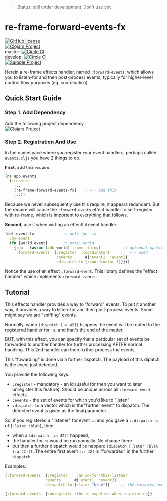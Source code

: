 > Status:  still under development. Don't use yet.

# re-frame-forward-events-fx

[![GitHub license](https://img.shields.io/github/license/Day8/re-frame-forward-events-fx.svg)](license.txt)   
[![Clojars Project](https://img.shields.io/clojars/v/re-frame-forward-events-fx/latest-version.svg)](https://clojars.org/re-frame-forward-events-fx)  
master:  [![Circle CI](https://circleci.com/gh/Day8/re-frame-forward-events-fx/tree/master.svg?style=shield&circle-token=:circle-ci-badge-token)](https://circleci.com/gh/Day8/re-frame-forward-events-fx/tree/master)  
develop: [![Circle CI](https://circleci.com/gh/Day8/re-frame-forward-events-fx/tree/develop.svg?style=shield&circle-token=:circle-ci-badge-token)](https://circleci.com/gh/Day8/re-frame-forward-events-fx/tree/develop)  
[![Sample Project](https://img.shields.io/badge/project-example-ff69b4.svg)](https://github.com/Day8/re-frame-forward-events-fx/sample)

Herein a re-frame effects handler, named `:forward-events`, which allows you to listen-for and then post-process events, typically for higher-level control flow purposes (eg. coordination)

## Quick Start Guide

### Step 1. Add Dependency

Add the following project dependency:  
[![Clojars Project](https://img.shields.io/clojars/v/re-frame-forward-events-fx/latest-version.svg)](https://clojars.org/re-frame-async-flow-fx)

### Step 2. Registration And Use

In the namespace where you register your event handlers, perhaps called `events.cljs` you have 2 things to do.

**First**, add this require:
```clj
(ns app.events
  (:require 
    ...
    [re-frame-forward-events-fx]   ;; <-- add this
    ...))
```

Because we never subsequently use this require, it 
appears redundant.  But the require will cause the `:forward-events` effect 
handler to self-register with re-frame, which is important
to everything that follows.

**Second**, use it when wirting an effectful event handler: 
```clj
(def-event-fx             ;; note the -fx
  :my-event
  (fn [world event]       ;; note: world
    {:db   (assoc (:db world) :some :thing)          ;; optional update to db
     :forward-events  {:register  :coordinator1     ;;  <-- used
                       :events      #{:event1  :event2}
                       :dispatch-to [:coordinator 1]}}))
```

Notice the use of an effect `:forward-event`.  This library defines the "effect handler" which implements `:forward-events`. 

## Tutorial 

This effects handler provides a way to "forward" events. To put it another way, 
it provides a way to listen-for and then post-process events. Some might say we are "sniffing" events.

Normally, when `(dispatch [:a 42])` happens the event will be routed to
the registered handler for `:a`, and that's the end of the matter.

BUT, with this effect, you can specify that a particular set of events be
forwarded to another handler for further processing AFTER normal handling.
This  2nd handler can then further process the events.

This "fowarding" is done via a further dispatch. The payload of this dipatch
is the event just detected.

You provide the following keys:
  - `:register` - mandatory - an id  (useful for then you want to later unregister this feature). Should be unique across all           `:forward-event` effects.
  - `:events` - the set of events for which you'd like to "listen"
  - `:dispatch-to` a vector which is the "further event" to dispatch.  The detected event is given as the final parameter.

So, if you registered a "listener" for event `:a`  and you gave a `::dispatch-to` of `[:later :blah]`, then:
  - when a `(dispatch [:a 42])` happend, 
  - the handler for `:a` would be run normally. No change there. 
  - but then a further dispatch would be happen:  `(dispatch [:later :blah [:a 42]])`. The entire first event `[:a 42]` is "forwarded" in the further `dispatch`.

Examples:

```clj
{:forward-events  {:register    :an-id-for-this-listner
                  :events      #{:event1  :event2}
                  :dispatch-to [:later "blah"]}     ;; the forwared event will be conj to the end of this event vec
```

```clj
{:forward-events  {:unregister :the-id-supplied-when-registering}}
```
